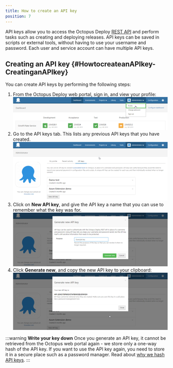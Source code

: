 ```yaml
---
title: How to create an API key
position: 7
---
```


API keys allow you to access the Octopus Deploy [REST API](/docs/api-and-integration/octopus-rest-api.md) and perform tasks such as creating and deploying releases. API keys can be saved in scripts or external tools, without having to use your username and password. Each user and service account can have multiple API keys.

## Creating an API key {#HowtocreateanAPIkey-CreatinganAPIkey}

You can create API keys by performing the following steps:

1. From the Octopus Deploy web portal, sign in, and view your profile:
![](/docs/images/3048149/3278114.png "width=500")
2. Go to the API keys tab. This lists any previous API keys that you have created. 
![](/docs/images/3048149/3278113.png "width=500")
3. Click on **New API key**, and give the API key a name that you can use to remember what the key was for. 
![](/docs/images/3048149/3278112.png "width=500")
4. Click **Generate new**, and copy the new API key to your clipboard:
![](/docs/images/3048149/3278111.png "width=500")

:::warning
**Write your key down**
Once you generate an API key, it cannot be retrieved from the Octopus web portal again - we store only a one-way hash of the API key. If you want to use the API key again, you need to store it in a secure place such as a password manager. Read about [why we hash API keys](https://octopusdeploy.com/blog/hashing-api-keys).
:::
